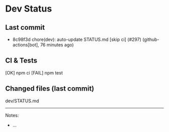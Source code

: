 # Dev Status

## Last commit
- 8c98f3d chore(dev): auto-update STATUS.md [skip ci] (#297) (github-actions[bot], 76 minutes ago)
## CI & Tests
[OK] npm ci
[FAIL] npm test

## Changed files (last commit)
dev/STATUS.md

---
Notes:
- ...
